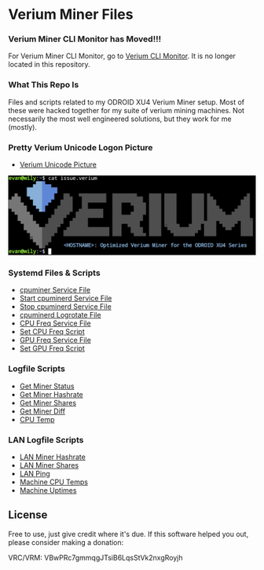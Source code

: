 Verium Miner Files
==================
### Verium Miner CLI Monitor has Moved!!!
For Verium Miner CLI Monitor, go to [Verium CLI Monitor](https://github.com/bezeredi/verium-cli-monitor).
It is no longer located in this repository.


### What This Repo Is
Files and scripts related to my ODROID XU4 Verium Miner setup. Most of these
were hacked together for my suite of verium mining machines. Not necessarily
the most well engineered solutions, but they work for me (mostly).


### Pretty Verium Unicode Logon Picture
 * [Verium Unicode Picture](https://github.com/bezeredi/verium-mining-files/blob/master/issue.verium)

![alt text](https://github.com/bezeredi/verium-mining-files/blob/master/issue.verium.png "Unicode Verium Logo")


### Systemd Files & Scripts
 * [cpuminer Service File](https://github.com/bezeredi/verium-mining-files/blob/master/systemd/cpuminerd.service)
 * [Start cpuminerd Service File](https://github.com/bezeredi/verium-mining-files/blob/master/systemd/start-cpuminerd.sh)
 * [Stop cpuminerd Service File](https://github.com/bezeredi/verium-mining-files/blob/master/systemd/stop-cpuminerd.sh)
 * [cpuminerd Logrotate File](https://github.com/bezeredi/verium-mining-files/blob/master/systemd/cpuminerd.logrotate)
 * [CPU Freq Service File](https://github.com/bezeredi/verium-mining-files/blob/master/systemd/cpufreqd.service)
 * [Set CPU Freq Script](https://github.com/bezeredi/verium-mining-files/blob/master/systemd/set-cpufreq.sh)
 * [GPU Freq Service File](https://github.com/bezeredi/verium-mining-files/blob/master/systemd/gpufreqd.service)
 * [Set GPU Freq Script](https://github.com/bezeredi/verium-mining-files/blob/master/systemd/set-gpufreq.sh)


### Logfile Scripts
 * [Get Miner Status](https://github.com/bezeredi/verium-mining-files/blob/master/is-mining.sh)
 * [Get Miner Hashrate](https://github.com/bezeredi/verium-mining-files/blob/master/hashrate.sh)
 * [Get Miner Shares](https://github.com/bezeredi/verium-mining-files/blob/master/shares.sh)
 * [Get Miner Diff](https://github.com/bezeredi/verium-mining-files/blob/master/diff.sh)
 * [CPU Temp](https://github.com/bezeredi/verium-mining-files/blob/master/cputemp.sh)

### LAN Logfile Scripts
 * [LAN Miner Hashrate](https://github.com/bezeredi/verium-mining-files/blob/master/chashrate.sh)
 * [LAN Miner Shares](https://github.com/bezeredi/verium-mining-files/blob/master/cshares.sh)
 * [LAN Ping](https://github.com/bezeredi/verium-mining-files/blob/master/cping.sh)
 * [Machine CPU Temps](https://github.com/bezeredi/verium-mining-files/blob/master/ctemp.sh)
 * [Machine Uptimes](https://github.com/bezeredi/verium-mining-files/blob/master/cuptime.sh)

License
-------
Free to use, just give credit where it's due. If this software helped you out,
please consider making a donation:

VRC/VRM: VBwPRc7gmmqgJTsiB6LqsStVk2nxgRoyjh

